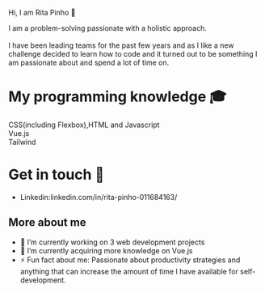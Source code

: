 

Hi, I am Rita Pinho 👋


I am a problem-solving passionate with a holistic approach. </br>
</br>
I have been leading teams for the past few years and as I like a new challenge decided to learn how to code and it turned out to be something I am passionate about and spend a lot of time on. 

<h1>My programming knowledge 🎓</h1>

CSS(including Flexbox),HTML and Javascript</br>
Vue.js</br>
Tailwind</br>

<h1>Get in touch 📱</h1>

- Linkedin:<a>linkedin.com/in/rita-pinho-011684163/</a></li> 

<h2>More about me</h2>

- 🔭 I’m currently working on 3 web development projects
- 🌱 I’m currently acquiring more knowledge on Vue.js
- ⚡ Fun fact about me: Passionate about productivity strategies and anything that can increase the amount of time I have available for self-development.
